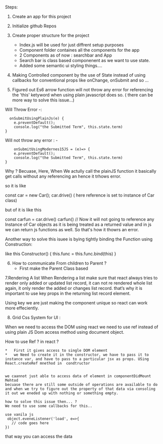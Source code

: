 Steps: 

1. Create an app for this project
2. Initialize github Repos
3. Create proper structure for the project 
    * Index.js will be used for just diffrent setup purposes
    * Component folder containes all the components for the app
    * 2 Components as of now : searchbar and App
    * Search bar is class based componenent as we want to use state.
    * Added some semantic ui styling things....


4. Making Controlled component by the use of State instead of using callbacks for conventional props like onChange, onSubmit and so ...  

5. Figured out Es6 arrow function will not throw any error for referencing the 'this' ketyword when using plain javascript does so. ( there can be more way to solve this issue...)

Will Throw Error -:

      onSubmitUsingPlainJs(e) {
        e.preventDefault();
        console.log("the Submitted Term", this.state.term)
    }

Will not throw any error : -

        onSubmitUsingModernes15JS = (e)=> {
        e.preventDefault();
        console.log("the Submitted Term", this.state.term)
    }

Why ? 
Becuase, Here, When We actully call the plainJS function it basically get calls without any referencing an hence it trhows error. 

so it is like 

const car = new Car();
car.drive() ( here reference is set to instance of Car class)

but of it is like this

const carfun = car.drive()
carfun() // Now it will not going to reference any Instance of Car objects as it is being treated as a returned value and in js we can return js functions as well. So that's how it thowrs an error.


Another way to solve this isuee is bying tightly binding the Function using Construction:

like this 
Constructor() {
    this.func = this.func.bind(this)
}



6. How to communicate From children to Parent ?
    *   First make the Parent Class based


7.Rendering A list 
When Rendering a list make sure that react always tries to render only added or updated list record, it can not re rendered whole list again, it only render the added or changes list record. that’s why it is important to use key props in the returning list record element.

Using key we are just making the component unique so react can work more effeciently.

8. Grid Css System for UI :

When we need to access the DOM using react we need to use ref instead of using plain JS Dom access method using document object.

How to use Ref ? in react ? 

    *   First it gives access to single DOM element 
    *   we Need to create it in the constructor, we have to pass it to instance var, and have to pass to a particular jsx as props. USing React.createRef mnethod in  condtructor 


    we caannot just able to access data of element in componentDidMount Mehtod 
    becuase there are still some outside of operations are available to do and when we try to figure out the property of that data via consoling it out we eneded up with nothing or something empty. 

    how to solve this issue then... ?
    We need to use some callbacks for this..

    use vanila js
     object.eveneListener('load', e=>{
       // code goes here
    })
that way you can access the data

